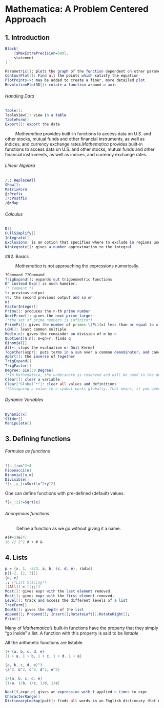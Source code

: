 # Mathematica: A Problem Centered Approach

## 1. Introduction

```mathematica
Block[
    {$MaxExtraPrecision=500},
    statement
]

Parametric[]: plots the graph of the function dependent on other parameters
ContourPlot[]: Find all the points which satisfy the equation
PlotPoints->: may be added to create a finer, more detailed plot
RevolutionPlot3D{}: rotate a function around a axis
```

###### Handling Data

```mathematica
Table[]: 
TableView[]: view in a table
TableForm[]
Export[]: export the data
```

$\quad\quad$*Mathematica* provides built-in functions to access data on U.S. and other stocks, mutual funds and other financial instruments, as well as indices, and currency exchange rates.*Mathematica* provides built-in functions to access data on U.S. and other stocks, mutual funds and other financial instruments, as well as indices, and currency exchange rates.

###### LInear Algebra

```mathematica
/.: ReplaceAll
Show[]: 
MatrixForm
@:Prefix
//:Postfix
/@:Map
```

###### Calculus

```mathematica
D[]
FullSimplify[]
Integrate[]
Exclusions: is an option that specifies where to exclude in regions used by functions like Plot, Plot3D, and NIntegrate.
Nintegrate[]: gives a number approximation to the integral
```

##2. Basics

$\quad\quad$*Mathematica* is not approaching the expressions numerically.

```mathematica
?Command ??Command
TrigExpand[]: expands out trigonometric functions
E^ instead Exp[] is much handier.
(* comment *)
%: previous output
%%: the second previous output and so on
n!
FactorInteger[]
Prime[]: produces the n-th prime number
NextPrime[]: gives the next prime larger
(*the set of prime numbers is infinite*)
PrimePi[]: gives the number of primes \[Pi](x) less than or equal to x
LCM[]: least common multiple
Mod[m,n]: gives the remainder on division of m by n
Quotient[m,n]: m=qn+r, finds q
Binomial[]
Alt+: stops the evaluation or Quit Kernel
Together[expr]: puts terms in a sum over a common denominator, and cancels factors in the result. 
Apart[]: the inverse of Together
TrigExpand[]
TrigFactor[]
Degree: Sin[30 Degree]
(*In Mathematica, the underscore is reserved and will be used in the definition of functions*)
Clear[]: clear a variable
Clear["Global`*"]: clear all values and definitions
(*Assigning a value to a symbol works globally. That means, if you open a new NoteBook, the values given to variables in a previous NoteBook still exist.*)
```

###### Dynamic Variables

```mathematica
Dynamic[x]
Slider[]
Manipulate[]
```

## 3. Defining functions

###### Formulas as functions

```mathematica
f[n_]:=n^2+4
Fibonacci[n]
Binomial[n,m]
Divisible[]
f[x_,y_]:=Sqrt[x^2+y^2]
```

One can define functions with pre-defined (default) values.

```mathematica
f[x_:1]:=Sqrt[x]
```

###### Anonymous functions

$\quad\quad$ Define a function as we go without giving it a name.

```mathematica
#(#+1)&[4]
18 // 2^2 # + # &
```

## 4. Lists

```mathematica
p = {x, 1, -8/3, a, b, {c, d, e}, radio}
p[[-2, {2, 3}]]
{d, e}
;; (*List Slicing*)
[[All]] = [[;;]]
Most[]: gives expr with the last element removed. 
Rest[]: gives expr with the first element removed. 
Level[]: track and access the different levels of a list
TreeForm[]
Depth[]: gives the depth of the list
Append[]; Prepend[]; Insert[];RotateLeft[];RotateRight[];
Print[]

```

Many of *Mathematica*’s built-in functions have the property that they simply “go inside” a  list. A function with this property is said to be *listable*. 

All the arithmetic functions are listable.

```mathematica
1+ {a, b, c, d, e}
{1 + a, 1 + b, 1 + c, 1 + d, 1 + e}

{a, b, c, d, e}^3
{a^3, b^3, c^3, d^3, e^3}

1/{a, b, c, d, e}
{1/a, 1/b, 1/c, 1/d, 1/e}

Nest[f,expr,n] gives an expression with f applied n times to expr
CharacterRange[]
DictionaryLookup[patt]: finds all words in an English dictionary that match the string pattern patt
```

